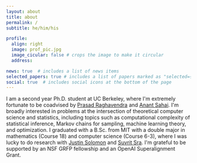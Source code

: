 ```yaml
---
layout: about
title: about
permalink: /
subtitle: he/him/his

profile:
  align: right
  image: prof_pic.jpg
  image_cicular: false # crops the image to make it circular
  address:

news: true  # includes a list of news items
selected_papers: true # includes a list of papers marked as "selected={true}"
social: true  # includes social icons at the bottom of the page
---
```


I am a second year Ph.D. student at UC Berkeley, where I'm extremely fortunate to be coadvised by [Prasad Raghavendra](http://people.eecs.berkeley.edu/~prasad/) and [Anant Sahai](https://www2.eecs.berkeley.edu/Faculty/Homepages/sahai.html). I'm broadly interested in problems at the intersection of theoretical computer science and statistics, including topics such as computational complexity of statistical inference, Markov chains for sampling, machine learning theory, and optimization. I graduated with a B.Sc. from MIT with a double major in mathematics (Course 18) and computer science (Course 6-3), where I was lucky to do research with [Justin Solomon](https://people.csail.mit.edu/jsolomon/) and [Suvrit Sra](https://optml.mit.edu/). I'm grateful to be supported by an NSF GRFP fellowship and an OpenAI Superalignment Grant.
